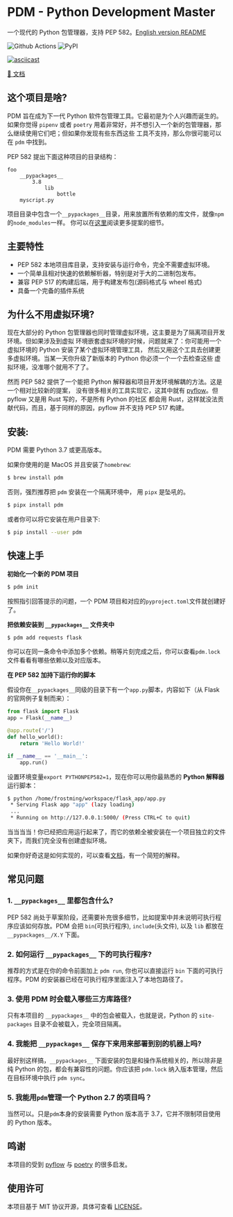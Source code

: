 # PDM - Python Development Master

一个现代的 Python 包管理器，支持 PEP 582。[English version README](README.md)

![Github Actions](https://github.com/pdm-project/pdm/workflows/Tests/badge.svg)
![PyPI](https://img.shields.io/pypi/v/pdm?logo=python&logoColor=%23cccccc)

[![asciicast](hhttps://asciinema.org/a/jnifN30pjfXbO9We2KqOdXEhB.svg)](hhttps://asciinema.org/a/jnifN30pjfXbO9We2KqOdXEhB)

[📖 文档](https://pdm.fming.dev)

## 这个项目是啥?

PDM 旨在成为下一代 Python 软件包管理工具。它最初是为个人兴趣而诞生的。如果你觉得 `pipenv` 或者
`poetry` 用着非常好，并不想引入一个新的包管理器，那么继续使用它们吧；但如果你发现有些东西这些
工具不支持，那么你很可能可以在 `pdm` 中找到。

PEP 582 提出下面这种项目的目录结构：

```
foo
    __pypackages__
        3.8
            lib
                bottle
    myscript.py
```

项目目录中包含一个`__pypackages__`目录，用来放置所有依赖的库文件，就像`npm`的`node_modules`一样。
你可以在[这里](https://www.python.org/dev/peps/pep-0582/#specification)阅读更多提案的细节。

## 主要特性

- PEP 582 本地项目库目录，支持安装与运行命令，完全不需要虚拟环境。
- 一个简单且相对快速的依赖解析器，特别是对于大的二进制包发布。
- 兼容 PEP 517 的构建后端，用于构建发布包(源码格式与 wheel 格式)
- 具备一个完备的插件系统

## 为什么不用虚拟环境?

现在大部分的 Python 包管理器也同时管理虚拟环境，这主要是为了隔离项目开发环境。但如果涉及到虚拟
环境嵌套虚拟环境的时候，问题就来了：你可能用一个虚拟环境的 Python 安装了某个虚拟环境管理工具，
然后又用这个工具去创建更多虚拟环境。当某一天你升级了新版本的 Python 你必须一个一个去检查这些
虚拟环境，没准哪个就用不了了。

然而 PEP 582 提供了一个能把 Python 解释器和项目开发环境解耦的方法。这是一个相对比较新的提案，
没有很多相关的工具实现它，这其中就有 [pyflow]。但 pyflow 又是用 Rust 写的，不是所有 Python 的社区
都会用 Rust，这样就没法贡献代码，而且，基于同样的原因，pyflow 并不支持 PEP 517 构建。

## 安装:

PDM 需要 Python 3.7 或更高版本。

如果你使用的是 MacOS 并且安装了`homebrew`:

```bash
$ brew install pdm
```

否则，强烈推荐把 `pdm` 安装在一个隔离环境中， 用 `pipx` 是坠吼的。

```bash
$ pipx install pdm
```

或者你可以将它安装在用户目录下:

```bash
$ pip install --user pdm
```

## 快速上手

**初始化一个新的 PDM 项目**

```bash
$ pdm init
```

按照指引回答提示的问题，一个 PDM 项目和对应的`pyproject.toml`文件就创建好了。

**把依赖安装到 `__pypackages__` 文件夹中**

```bash
$ pdm add requests flask
```

你可以在同一条命令中添加多个依赖。稍等片刻完成之后，你可以查看`pdm.lock`文件看看有哪些依赖以及对应版本。

**在 PEP 582 加持下运行你的脚本**

假设你在`__pypackages__`同级的目录下有一个`app.py`脚本，内容如下（从 Flask 的官网例子复制而来）：

```python
from flask import Flask
app = Flask(__name__)

@app.route('/')
def hello_world():
    return 'Hello World!'

if __name__ == '__main__':
    app.run()
```

设置环境变量`export PYTHONPEP582=1`，现在你可以用你最熟悉的 **Python 解释器** 运行脚本：

```bash
$ python /home/frostming/workspace/flask_app/app.py
 * Serving Flask app "app" (lazy loading)
 ...
 * Running on http://127.0.0.1:5000/ (Press CTRL+C to quit)
```

当当当当！你已经把应用运行起来了，而它的依赖全被安装在一个项目独立的文件夹下，而我们完全没有创建虚拟环境。

如果你好奇这是如何实现的，可以查看[文档](https://pdm.fming.dev/project/#how-we-make-pep-582-packages-available-to-the-python-interpreter)，有一个简短的解释。

## 常见问题

### 1. `__pypackages__` 里都包含什么?

PEP 582 尚处于草案阶段，还需要补充很多细节，比如提案中并未说明可执行程序应该如何存放。PDM 会把 `bin`(可执行程序), `include`(头文件),
以及 `lib` 都放在 `__pypackages__/X.Y` 下面。

### 2. 如何运行 `__pypackages__` 下的可执行程序?

推荐的方式是在你的命令前面加上 `pdm run`, 你也可以直接运行 `bin` 下面的可执行程序。PDM 的安装器已经在可执行程序里面注入了本地包路径了。

### 3. 使用 PDM 时会载入哪些三方库路径?

只有本项目的 `__pypackages__` 中的包会被载入，也就是说，Python 的 `site-packages` 目录不会被载入，完全项目隔离。

### 4. 我能把 `__pypackages__` 保存下来用来部署到别的机器上吗?

最好别这样搞，`__pypackages__` 下面安装的包是和操作系统相关的，所以除非是纯 Python 的包，都会有兼容性的问题。你应该把 `pdm.lock`
纳入版本管理，然后在目标环境中执行 `pdm sync`。

### 5. 我能用`pdm`管理一个 Python 2.7 的项目吗？

当然可以。只是`pdm`本身的安装需要 Python 版本高于 3.7，它并不限制项目使用的 Python 版本。

## 鸣谢

本项目的受到 [pyflow] 与 [poetry] 的很多启发。

[pyflow]: https://github.com/David-OConnor/pyflow
[poetry]: https://github.com/python-poetry/poetry

## 使用许可

本项目基于 MIT 协议开源，具体可查看 [LICENSE](LICENSE)。
